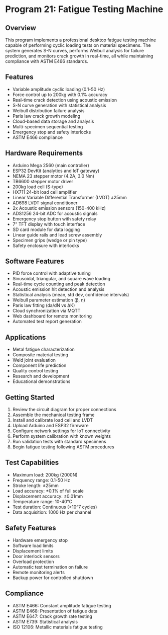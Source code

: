 # Program 21: Fatigue Testing Machine

## Overview
This program implements a professional desktop fatigue testing machine capable of performing cyclic loading tests on material specimens. The system generates S-N curves, performs Weibull analysis for failure prediction, and monitors crack growth in real-time, all while maintaining compliance with ASTM E466 standards.

## Features
- Variable amplitude cyclic loading (0.1-50 Hz)
- Force control up to 200kg with 0.1% accuracy
- Real-time crack detection using acoustic emission
- S-N curve generation with statistical analysis
- Weibull distribution failure analysis
- Paris law crack growth modeling
- Cloud-based data storage and analysis
- Multi-specimen sequential testing
- Emergency stop and safety interlocks
- ASTM E466 compliance

## Hardware Requirements
- Arduino Mega 2560 (main controller)
- ESP32 DevKit (analytics and IoT gateway)
- NEMA 23 stepper motor (4.2A, 3.0 Nm)
- TB6600 stepper motor driver
- 200kg load cell (S-type)
- HX711 24-bit load cell amplifier
- Linear Variable Differential Transformer (LVDT) ±25mm
- AD698 LVDT signal conditioner
- 2x Acoustic emission sensors (150-400 kHz)
- ADS1256 24-bit ADC for acoustic signals
- Emergency stop button with safety relay
- 7" TFT display with touch interface
- SD card module for data logging
- Linear guide rails and lead screw assembly
- Specimen grips (wedge or pin type)
- Safety enclosure with interlocks

## Software Features
- PID force control with adaptive tuning
- Sinusoidal, triangular, and square wave loading
- Real-time cycle counting and peak detection
- Acoustic emission hit detection and analysis
- Statistical analysis (mean, std dev, confidence intervals)
- Weibull parameter estimation (β, η)
- Paris law fitting (da/dN vs ΔK)
- Cloud synchronization via MQTT
- Web dashboard for remote monitoring
- Automated test report generation

## Applications
- Metal fatigue characterization
- Composite material testing
- Weld joint evaluation
- Component life prediction
- Quality control testing
- Research and development
- Educational demonstrations

## Getting Started
1. Review the circuit diagram for proper connections
2. Assemble the mechanical testing frame
3. Install and calibrate load cell and LVDT
4. Upload Arduino and ESP32 firmware
5. Configure network settings for IoT connectivity
6. Perform system calibration with known weights
7. Run validation tests with standard specimens
8. Begin fatigue testing following ASTM procedures

## Test Capabilities
- Maximum load: 200kg (2000N)
- Frequency range: 0.1-50 Hz
- Stroke length: ±25mm
- Load accuracy: ±0.1% of full scale
- Displacement accuracy: ±0.01mm
- Temperature range: 10-40°C
- Test duration: Continuous (>10^7 cycles)
- Data acquisition: 1000 Hz per channel

## Safety Features
- Hardware emergency stop
- Software load limits
- Displacement limits
- Door interlock sensors
- Overload protection
- Automatic test termination on failure
- Remote monitoring alerts
- Backup power for controlled shutdown

## Compliance
- ASTM E466: Constant amplitude fatigue testing
- ASTM E468: Presentation of fatigue data
- ASTM E647: Crack growth rate testing
- ASTM E739: Statistical analysis
- ISO 12106: Metallic materials fatigue testing